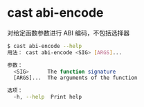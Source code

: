 # cast abi-encode

对给定函数参数进行 ABI 编码，不包括选择器

```bash
$ cast abi-encode --help
用法： cast abi-encode <SIG> [ARGS]...

参数：
  <SIG>      The function signature
  [ARGS]...  The arguments of the function

选项：
  -h, --help  Print help
```